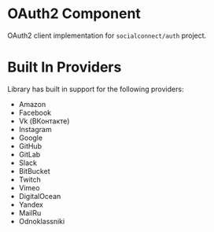 OAuth2 Component
================

OAuth2 client implementation for `socialconnect/auth` project.

# Built In Providers

Library has built in support for the following providers:

* Amazon
* Facebook
* Vk (ВКонтакте)
* Instagram
* Google
* GitHub
* GitLab
* Slack
* BitBucket
* Twitch
* Vimeo
* DigitalOcean
* Yandex
* MailRu
* Odnoklassniki
